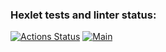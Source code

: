 ### Hexlet tests and linter status:
[![Actions Status](https://github.com/ssssank/rails-project-63/workflows/hexlet-check/badge.svg)](https://github.com/ssssank/rails-project-63/actions)
[![Main](https://github.com/ssssank/rails-project-63/workflows/Ruby/badge.svg)](https://github.com/ssssank/rails-project-63/actions)
